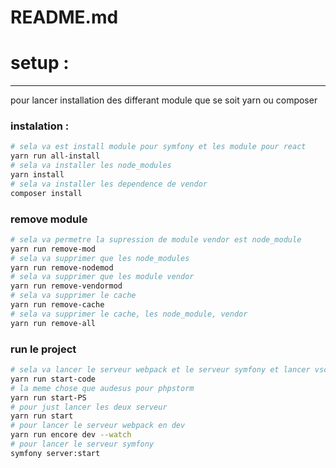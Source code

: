 # README.md

# setup :

---

pour lancer installation des differant module que se soit yarn ou composer

### instalation :

```bash
# sela va est install module pour symfony et les module pour react 
yarn run all-install
# sela va installer les node_modules 
yarn install
# sela va installer les dependence de vendor
composer install
```

### remove module

```bash
# sela va permetre la supression de module vendor est node_module
yarn run remove-mod
# sela va supprimer que les node_modules
yarn run remove-nodemod
# sela va supprimer que les module vendor
yarn run remove-vendormod
# sela va supprimer le cache
yarn run remove-cache
# sela va supprimer le cache, les node_module, vendor
yarn run remove-all
```

### run le project

```bash
# sela va lancer le serveur webpack et le serveur symfony et lancer vscode
yarn run start-code
# la meme chose que audesus pour phpstorm
yarn run start-PS
# pour just lancer les deux serveur
yarn run start
# pour lancer le serveur webpack en dev
yarn run encore dev --watch
# pour lancer le serveur symfony
symfony server:start
```
